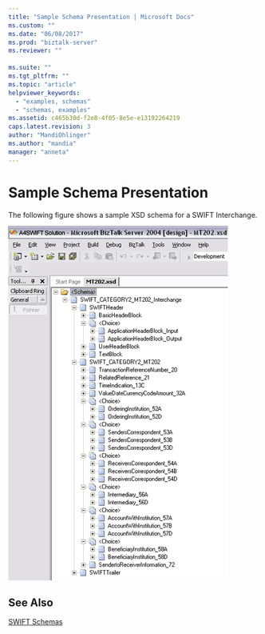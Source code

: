 ```yaml
---
title: "Sample Schema Presentation | Microsoft Docs"
ms.custom: ""
ms.date: "06/08/2017"
ms.prod: "biztalk-server"
ms.reviewer: ""

ms.suite: ""
ms.tgt_pltfrm: ""
ms.topic: "article"
helpviewer_keywords: 
  - "examples, schemas"
  - "schemas, examples"
ms.assetid: c465b30d-f2e8-4f05-8e5e-e13192264219
caps.latest.revision: 3
author: "MandiOhlinger"
ms.author: "mandia"
manager: "anneta"
---
```

# Sample Schema Presentation
The following figure shows a sample XSD schema for a SWIFT Interchange.  
  
 ![](../../adapters-and-accelerators/accelerator-swift/media/intro-sampleschema.gif "Intro_SampleSchema")  
  
## See Also  
 [SWIFT Schemas](../../adapters-and-accelerators/accelerator-swift/swift-schemas.md)